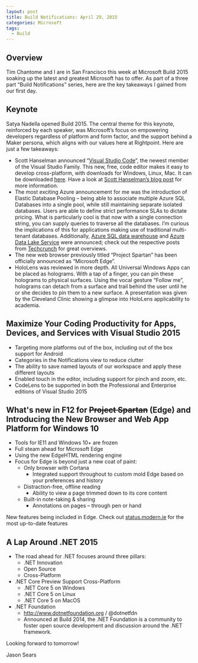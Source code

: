 ```yaml
---
layout: post
title: Build Notifications: April 29, 2015
categories: Microsoft
tags:
  - Build
---
```


## Overview
Tim Chantome and I are in San Francisco this week at Microsoft Build 2015 soaking up the latest and greatest Microsoft has to offer. As part of a three part “Build Notifications” series, here are the key takeaways I gained from our first day.

## Keynote
Satya Nadella opened Build 2015. The central theme for this keynote, reinforced by each speaker, was Microsoft’s focus on empowering developers regardless of platform and form factor, and the support behind a Maker persona, which aligns with our values here at Rightpoint. Here are just a few takeaways:

- Scott Hanselman announced “<a href="https://www.visualstudio.com/en-us/products/code-vs">Visual Studio Code</a>”, the newest member of the Visual Studio Family. This new, free, code editor makes it easy to develop cross-platform, with downloads for Windows, Linux, Mac. It can be downloaded <a href="https://code.visualstudio.com/">here</a>. Have a look at <a href="http://www.hanselman.com/blog/IntroducingVisualStudioCodeForWindowsMacAndLinux.aspx">Scott Hanselman’s blog post</a> for more information.
- The most exciting Azure announcement for me was the introduction of Elastic Database Pooling – being able to associate multiple Azure SQL Databases into a single pool, while still maintaining separate isolated databases. Users are able to define strict performance SLAs to dictate pricing. What is particularly cool is that now with a single connection string, you can supply queries to traverse all the databases. I’m curious the implications of this for applications making use of traditional multi-tenant databases. Additionally, <a href="http://techcrunch.com/2015/04/29/microsoft-introduces-azure-sql-data-warehouse/">Azure SQL data warehouse</a> and <a href="http://techcrunch.com/2015/04/29/microsoft-announces-azure-data-lake-a-data-repository-for-big-data-analytics/">Azure Data Lake Service</a> were announced; check out the respective posts from <a href="http://techcrunch.com/">Techcrunch</a> for great overviews.
- The new web browser previously titled “Project Spartan” has been officially announced as “Microsoft Edge”.
- HoloLens was reviewed in more depth. All Universal Windows Apps can be placed as holograms. With a tap of a finger, you can pin these holograms to physical surfaces. Using the vocal gesture “Follow me”, holograms can detach from a surface and trail behind the user until he or she decides to pin them to a new surface. A presentation was given by the Cleveland Clinic showing a glimpse into HoloLens applicability to academia.

## Maximize Your Coding Productivity for Apps, Devices, and Services with Visual Studio 2015
- Targeting more platforms out of the box, including out of the box support for Android
- Categories in the Notifications view to reduce clutter
- The ability to save named layouts of our workspace and apply these different layouts
- Enabled touch in the editor, including support for pinch and zoom, etc.
- CodeLens to be supported in both the Professional and Enterprise editions of Visual Studio 2015
 

## What's new in F12 for ~~Project Spartan~~ (Edge) and Introducing the New Browser and Web App Platform for Windows 10
- Tools for IE11 and Windows 10+ are frozen
- Full steam ahead for Microsoft Edge
- Using the new EdgeHTML rendering engine
- Focus for Edge is beyond just a new coat of paint:
    - Only browser with Cortana
        - Integrated support throughout to custom mold Edge based on your preferences and history
    - Distraction-free, offline reading
        - Ability to view a page trimmed down to its core content
    - Built-in note-taking & sharing
        - Annotations on pages – through pen or hand

New features being included in Edge. Check out <a href="https://status.modern.ie/">status.modern.ie</a> for the most up-to-date features

## A Lap Around .NET 2015
- The road ahead for .NET focuses around three pillars:
    - .NET Innovation
    - Open Source
    - Cross-Platform
- .NET Core Preview Support Cross-Platform 
    - .NET Core 5 on Windows
    - .NET Core 5 on Linux
    - .NET Core 5 on MacOS
- .NET Foundation
    - <a href="http://www.dotnetfoundation.org/">http://www.dotnetfoundation.org</a> / @dotnetfdn
    - Announced at Build 2014, the .NET Foundation is a community to foster open source development and discussion around the .NET framework.

Looking forward to tomorrow!

Jason Sears
